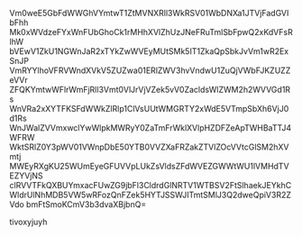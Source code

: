 Vm0weE5GbFdWWGhVYmtwT1ZtMVNXRll3WkRSV01WbDNXa1JTVjFadGVIbFhh
Mk0xWVdzeFYxWnFUbGhoCk1rMHhXVlZhUzJNeFRuTmlSbFpwQ2xKdVFsRlhW
bVEwV1ZkU1NGWnJaR2xTYkZwWVEyMUtSMk5IT1ZkaQpSbkJvVm1wR2ExSnJP
VmRYYlhoVFRVWndXVkV5ZUZwa01ERlZWV3hvVndwU1ZuQjVWbFJKZUZZeVVr
ZFQKYmtwWFlrWmFjRll3Vmt0VlJrVjVZek5vV0ZacldsWlZWM2h2WVVGd1Rs
WnVRa2xXYTFKSFdWWkZlRlp1ClVsUUtWMGRTY2xWdE5VTmpSbXh6VjJ0d1Rs
WnJWalZVVmxwclYwWlpkMWRyY0ZaTmFrWklXVlpHZDFZeApTWHBaTTJ4WFRW
WktSRlZ0Y3pWV01VWnpDbE50YTB0VVZXaFRZakZTVlZOcVVtcGlSM2hXVmtj
MWEyRXgKU25WUmEyeGFUVVpLUkZsVldsZFdWVEZGWWtWU1lVMHdTVEZYVjNS
clRVVTFkQXBUYmxacFUwZG9jbFl3CldrdGlNRTV1WTBSV2FtSlhaekJEYkhC
WldrUlNhMDB5VW5wRFozQnFZek5HYTJSSWJITmtSMlJ3Q2dweQpiV3R2ZVdo
bmFtSmoKCmV3b3dvaXBjbnQ=

tivoxyjuyh